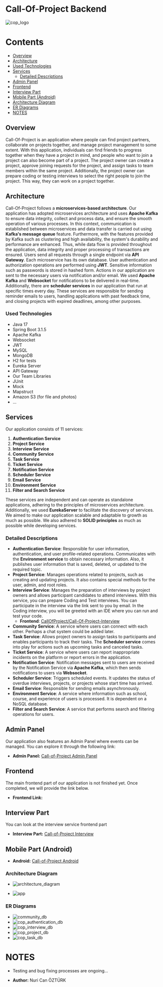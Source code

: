 # Call-Of-Project Backend
![cop_logo](https://github.com/CallOfProject/CallOfProject-Backend/assets/147416047/651d115b-fdbb-41c2-84b5-a6ad113d1088)

# Contents

- [Overview](#overview)
- [Architecture](#architecture)
- [Used Technologies](#used-technologies-frameworks-environments)
- [Services](#services)
  - [Detailed Descriptions](#detailed-descriptions)
- [Admin Panel](#admin-panel)
- [Frontend](#frontend)
- [Interview Part](#interview-part)
- [Mobile Part (Android)](#mobile-part-android)
- [Architecture Diagram](#architecture-diagram)
- [ER Diagrams](#er-diagrams)
- [NOTES](#notes)


## Overview

Call-Of-Project is an application where people can find project partners, collaborate on projects together, and manage project management to some extent. With this application, individuals can find friends to progress together when they have a project in mind, and people who want to join a project can also become part of a project. The project owner can create a project, approve joining requests for the project, and assign tasks to team members within the same project. Additionally, the project owner can prepare coding or testing interviews to select the right people to join the project. This way, they can work on a project together.

## Architecture

Call-Of-Project follows a **microservices-based architecture**. Our application has adopted microservices architecture and uses **Apache Kafka** to ensure data integrity, collect and process data, and ensure the smooth operation of various processes. In this context, communication is established between microservices and data transfer is carried out using **Kafka's message queue** feature. Furthermore, with the features provided by Kafka such as clustering and high availability, the system's durability and performance are enhanced. Thus, while data flow is provided throughout the application, data integrity and proper processing of transactions are ensured. Users send all requests through a single endpoint via **API Gateway**. Each microservice has its own database. User authentication and authorization operations are performed using **JWT**. Sensitive information such as passwords is stored in hashed form. Actions in our application are sent to the necessary users via notification and/or email. We used **Apache Kafka** and **Websocket** for notifications to be delivered in real-time. Additionally, there are **scheduler services** in our application that run at specific times every day. These services are responsible for sending reminder emails to users, handling applications with past feedback time, and closing projects with expired deadlines, among other purposes.

### Used Technologies
- Java 17
- Spring Boot 3.1.5
- Apache Kafka
- Websocket
- JWT
- MySQL
- MongoDB
- H2 for tests
- Eureka Server
- API Gateway
- Our Team Libraries
- JUnit
- Mock
- Mapstruct
- Amazon S3 (for file and photos)
- ...

## Services

Our application consists of 11 services:

1. **Authentication Service**
2. **Project Service**
3. **Interview Service**
4. **Community Service**
5. **Task Service**
6. **Ticket Service**
7. **Notification Service**
8. **Scheduler Service**
9. **Email Service**
10. **Environment Service**
11. **Filter and Search Service**

These services are independent and can operate as standalone applications, adhering to the principles of microservices architecture. Additionally, we used **EurekaServer** to facilitate the discovery of services. We aimed to make our application scalable and adaptable to growth as much as possible. We also adhered to **SOLID principles** as much as possible while developing services.

### Detailed Descriptions

- **Authentication Service**: Responsible for user information, authentication, and user profile-related operations. Communicates with the **Environment service** to obtain necessary information. Also, it publishes user information that is saved, deleted, or updated to the required topic.
- **Project Service**: Manages operations related to projects, such as creating and updating projects. It also contains special methods for the user, admin, and root roles.
- **Interview Service**: Manages the preparation of interviews by project owners and allows participant candidates to attend interviews. With this service, you can prepare Coding and Test interviews. You can participate in the interview via the link sent to you by email. In the Coding interview, you will be greeted with an IDE where you can run and test your code.
    - **Frontend**: [CallOfProject/Call-Of-Project-Interview](https://github.com/CallOfProject/Call-Of-Project-Interview)
- **Community Service**: A service where users can connect with each other. Perhaps a chat system could be added later.
- **Task Service**: Allows project owners to assign tasks to participants and enables participants to track their tasks. The **Scheduler service** comes into play for actions such as upcoming tasks and canceled tasks.
- **Ticket Service**: A service where users can report inappropriate incidents on the platform or report errors in the application.
- **Notification Service**: Notification messages sent to users are received by the Notification Service via **Apache Kafka**, which then sends notifications to users via **Websocket**.
- **Scheduler Service**: Triggers scheduled events. It updates the status of overdue interviews, projects, or projects whose start time has arrived.
- **Email Service**: Responsible for sending emails asynchronously.
- **Environment Service**: A service where information such as school, course, and experience of users is processed. It is dependent on a NoSQL database.
- **Filter and Search Service**: A service that performs search and filtering operations for users.

## Admin Panel
Our application also features an Admin Panel where events can be managed. You can explore it through the following link:
- **Admin Panel:** [Call-of-Project Admin Panel](https://github.com/CallOfProject/CallOfProject-AdminPanel)

## Frontend
The main frontend part of our application is not finished yet. Once completed, we will provide the link below.
- **Frontend Link:** 

## Interview Part
You can look at the interview service frontend part
- **Interview Part:** [Call-of-Project Interview](https://github.com/CallOfProject/Call-Of-Project-Interview)

## Mobile Part (Android)
- **Android:** [Call-of-Project Android](https://github.com/CallOfProject/Call-Of-Project-Android)

### Architecture Diagram
- ![architecture_diagram](https://github.com/CallOfProject/CallOfProject-Backend/assets/62218588/5caaa177-1e5a-4a0a-bdd6-40ffba8404b7)

  
- ![app](https://github.com/CallOfProject/CallOfProject-Backend/assets/147416047/83e7a49b-6fe2-4c3b-89cc-0cd3e807f180)

### ER Diagrams
- ![community_db](https://github.com/CallOfProject/CallOfProject-Backend/assets/147416047/1465e756-7be7-411a-9cb2-84e42e6d3045)
- ![cop_authentication_db](https://github.com/CallOfProject/CallOfProject-Backend/assets/147416047/a39ace64-2fdd-466b-8c8d-0624395ca85e)
- ![cop_interview_db](https://github.com/CallOfProject/CallOfProject-Backend/assets/147416047/3c7015ae-017b-4ada-831d-3edcaae493b9)
- ![cop_project_db](https://github.com/CallOfProject/CallOfProject-Backend/assets/147416047/e6bf09af-00d4-4aef-b05a-3d8384d909e3)
- ![cop_task_db](https://github.com/CallOfProject/CallOfProject-Backend/assets/147416047/e36f16e3-541d-4cb1-882d-51c949b8efef)

# NOTES
- Testing and bug fixing processes are ongoing...

- **Author:** Nuri Can ÖZTÜRK
